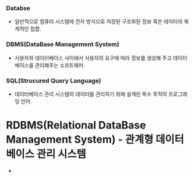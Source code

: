 ### Databse
* 일반적으로 컴퓨터 시스템에 전자 방식으로 저장된 구조화된 정보 혹은 데이터의 체계적인 집합.
### DBMS(DataBase Management System)
* 사용자와 데이터베이스 사이에서 사용자의 요구에 따라 정보를 생성해 주고 데이터베이스를 관리해주는 소프트웨어.
### SQL(Strucured Query Language)
* 데이터베이스 관리 시스템의 데이터를 관리하기 위해 설계된 특수 목적의 프로그래밍 언어.

# RDBMS(Relational DataBase Management System) - 관계형 데이터베이스 관리 시스템
* 
